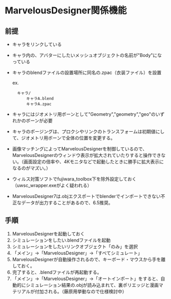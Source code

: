 ﻿# MarvelousDesigner関係機能

## 前提
* キャラをリンクしている
* キャラ内の、アバターにしたいメッシュオブジェクトの名前が"Body"になっている
* キャラのblendファイルの設置場所に同名の.zpac（衣装ファイル）を設置

    ex.

        キャラ/
            キャラA.blend
            キャラA.zpac
* キャラにはジオメトリ用ボーンとして"Geometry","geometry","geo"のいずれかのボーンが必要
* キャラのポージングは、プロクシやリンクのトランスフォームは初期値にして、ジオメトリ用ボーンで全体の位置を変更する。
* 画像マッチングによってMarvelousDesignerを制御しているので、MarvelousDesignerのウィンドウ表示が拡大されていたりすると操作できない。（画面設定の倍率や、4Kモニタなどで起動したときに勝手に拡大表示になるのがマズい。）
* ウィルス対策ソフトでfujiwara_toolbox下を除外設定しておく（uwsc_wrapper.exeがよく疑われる）
* MarvelousDesigner7は.objエクスポートでblenderでインポートできない不正なデータが出力することがあるので、6.5推奨。

## 手順
1. MarvelousDesignerを起動しておく
1. シミュレーションをしたい.blendファイルを起動
1. シミュレーションをしたいリンクオブジェクト「のみ」を選択
1. 「メイン」→「MarvelousDesigner」→「すべてシミュレート」
1. MarvelousDesignerが自動操作されるので、キーボード・マウスから手を離しておく。
1. 完了すると、.blendファイルが再起動する。
1. 「メイン」→「MarvelousDesigner」→「オートインポート」をすると、自動的にシミュレーション結果の.objが読み込まれて、裏ポリエッジと漫画マテリアルが付加される。（藤原用挙動なので仕様検討中）

